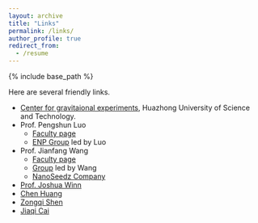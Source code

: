 ```yaml
---
layout: archive
title: "Links"
permalink: /links/
author_profile: true
redirect_from:
  - /resume
---
```


{% include base_path %}


Here are several friendly links.  <!--（加两个空格再换行，下同） -->
* [Center for gravitaional experiments](http://ggg.hust.edu.cn), Huazhong University of Science and Technology.  
* Prof. Pengshun Luo  
  * [Faculty page](http://faculty.hust.edu.cn/luopengshun/en/index/1380185/list/index.htm)  
  * [ENP Group](http://ggg.hust.edu.cn/yljcwl/xwlxyjy.htm) led by Luo  
* Prof. Jianfang Wang  
  * [Faculty page](https://www.phy.cuhk.edu.hk/people/teaching/jfwang.html)  
  * [Group](http://jfwang.nanoseedz.com/) led by Wang  
  * [NanoSeedz Company](http://nanoseedz.com/)  
* [Prof. Joshua Winn](https://web.astro.princeton.edu/people/joshua-winn)  
* [Chen Huang](https://physchen.com/)  
* [Zongqi Shen](https://physshen.com/)  
* [Jiaqi Cai](https://physcai.com/)  
